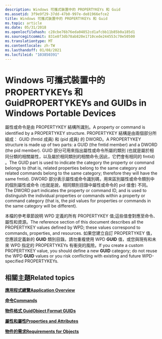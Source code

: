 ```yaml
---
description: Windows 可攜式裝置中的 PROPERTYKEYs 和 Guid
ms.assetid: 3f9e9f29-37dd-47b0-997e-de81966efce2
title: Windows 可攜式裝置中的 PROPERTYKEYs 和 Guid
ms.topic: article
ms.date: 05/31/2018
ms.openlocfilehash: c28cbe76b76eda04852cd1afcbb11b85b0a185d1
ms.sourcegitcommit: 831e8f3db78ab820e1710cede244553c70e50500
ms.translationtype: MT
ms.contentlocale: zh-TW
ms.lasthandoff: 01/08/2021
ms.locfileid: "103850391"
---
```

# <a name="propertykeys-and-guids-in-windows-portable-devices"></a><span data-ttu-id="28bca-103">Windows 可攜式裝置中的 PROPERTYKEYs 和 Guid</span><span class="sxs-lookup"><span data-stu-id="28bca-103">PROPERTYKEYs and GUIDs in Windows Portable Devices</span></span>

<span data-ttu-id="28bca-104">屬性或命令是由 PROPERTYKEY 結構所識別。</span><span class="sxs-lookup"><span data-stu-id="28bca-104">A property or command is identified by a PROPERTYKEY structure.</span></span> <span data-ttu-id="28bca-105">PROPERTYKEY 結構是由兩個部分所組成： GUID (fmtid 成員) 和 (pid 成員) 的 DWORD。</span><span class="sxs-lookup"><span data-stu-id="28bca-105">A PROPERTYKEY structure is made up of two parts: a GUID (the fmtid member) and a DWORD (the pid member).</span></span> <span data-ttu-id="28bca-106">GUID 部分可用來指出屬性或命令所屬的類別 (也就是屬於相同分類的相關屬性，以及屬於相同類別的相關命令;因此，它們會有相同的 fmtid) 。</span><span class="sxs-lookup"><span data-stu-id="28bca-106">The GUID part is used to indicate the category the property or command belongs to (that is, related properties belong to the same category and related commands belong to the same category; therefore they will have the same fmtid).</span></span> <span data-ttu-id="28bca-107">DWORD 部分表示屬性或命令識別碼，用來區別屬性或命令類別中的個別屬性或命令 (也就是說，相同類別目錄中屬性或命令的 pid 值會) 不同。</span><span class="sxs-lookup"><span data-stu-id="28bca-107">The DWORD part indicates the property or command ID, and is used to distinguish the individual properties or commands within a property or command category (that is, the pid values for properties or commands in the same category will be different).</span></span>

<span data-ttu-id="28bca-108">本檔的參考章節說明 WPD 定義的所有 PROPERTYKEY 值;這些值會對應至命令、屬性和資源。</span><span class="sxs-lookup"><span data-stu-id="28bca-108">The reference section of this document describes all the PROPERTYKEY values defined by WPD; these values correspond to commands, properties, and resources.</span></span> <span data-ttu-id="28bca-109">如果您建立自訂 PROPERTYKEY 值，您應該定義新的 **GUID** 類別目錄。請勿重複使用 WPD **GUID** 值，或您與現有和未來 WPD 指定的 PROPERTYKEYs 有衝突的風險。</span><span class="sxs-lookup"><span data-stu-id="28bca-109">If you create a custom PROPERTYKEY value, you should define a new **GUID** category; do not reuse the WPD **GUID** values or you risk conflicting with existing and future WPD-specified PROPERTYKEYs.</span></span>

## <a name="related-topics"></a><span data-ttu-id="28bca-110">相關主題</span><span class="sxs-lookup"><span data-stu-id="28bca-110">Related topics</span></span>

<dl> <dt>

[<span data-ttu-id="28bca-111">**應用程式總覽**</span><span class="sxs-lookup"><span data-stu-id="28bca-111">**Application Overview**</span></span>](application-overview.md)
</dt> <dt>

[<span data-ttu-id="28bca-112">**命令**</span><span class="sxs-lookup"><span data-stu-id="28bca-112">**Commands**</span></span>](commands.md)
</dt> <dt>

[<span data-ttu-id="28bca-113">**物件格式 Guid**</span><span class="sxs-lookup"><span data-stu-id="28bca-113">**Object Format GUIDs**</span></span>](object-format-guids.md)
</dt> <dt>

[<span data-ttu-id="28bca-114">**屬性和屬性**</span><span class="sxs-lookup"><span data-stu-id="28bca-114">**Properties and Attributes**</span></span>](properties-and-attributes.md)
</dt> <dt>

[<span data-ttu-id="28bca-115">**物件的需求**</span><span class="sxs-lookup"><span data-stu-id="28bca-115">**Requirements for Objects**</span></span>](requirements-for-objects.md)
</dt> </dl>

 

 



